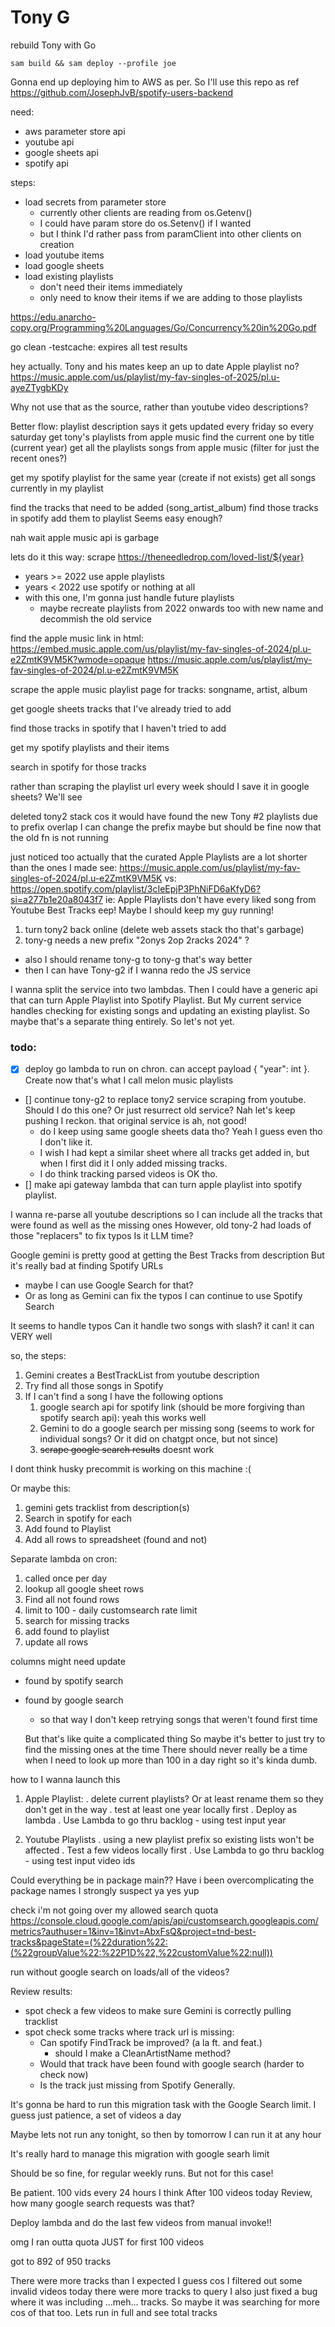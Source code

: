 # Tony G

rebuild Tony with Go

`sam build && sam deploy --profile joe`

Gonna end up deploying him to AWS as per. So I'll use this repo as ref https://github.com/JosephJvB/spotify-users-backend

need:

- aws parameter store api
- youtube api
- google sheets api
- spotify api

steps:

- load secrets from parameter store
  - currently other clients are reading from os.Getenv()
  - I could have param store do os.Setenv() if I wanted
  - but I think I'd rather pass from paramClient into other clients on creation
- load youtube items
- load google sheets
- load existing playlists
  - don't need their items immediately
  - only need to know their items if we are adding to those playlists

https://edu.anarcho-copy.org/Programming%20Languages/Go/Concurrency%20in%20Go.pdf

go clean -testcache: expires all test results

hey actually. Tony and his mates keep an up to date Apple playlist no?
https://music.apple.com/us/playlist/my-fav-singles-of-2025/pl.u-ayeZTygbKDy

Why not use that as the source, rather than youtube video descriptions?

Better flow:
playlist description says it gets updated every friday
so every saturday
get tony's playlists from apple music
find the current one by title (current year)
get all the playlists songs from apple music
(filter for just the recent ones?)

get my spotify playlist for the same year (create if not exists)
get all songs currently in my playlist

find the tracks that need to be added (song_artist_album)
find those tracks in spotify
add them to playlist
Seems easy enough?

nah wait apple music api is garbage

lets do it this way:
scrape https://theneedledrop.com/loved-list/${year}

- years >= 2022 use apple playlists
- years < 2022 use spotify or nothing at all
- with this one, I'm gonna just handle future playlists
  - maybe recreate playlists from 2022 onwards too with new name and decommish the old service

find the apple music link in html:
https://embed.music.apple.com/us/playlist/my-fav-singles-of-2024/pl.u-e2ZmtK9VM5K?wmode=opaque
https://music.apple.com/us/playlist/my-fav-singles-of-2024/pl.u-e2ZmtK9VM5K

scrape the apple music playlist page for tracks: songname, artist, album

get google sheets tracks that I've already tried to add

find those tracks in spotify that I haven't tried to add

get my spotify playlists and their items

search in spotify for those tracks

rather than scraping the playlist url every week should I save it in google sheets?
We'll see

deleted tony2 stack cos it would have found the new Tony #2 playlists due to prefix overlap
I can change the prefix maybe but should be fine now that the old fn is not running

just noticed too actually that the curated Apple Playlists are a lot shorter than the ones I made
see: https://music.apple.com/us/playlist/my-fav-singles-of-2024/pl.u-e2ZmtK9VM5K
vs: https://open.spotify.com/playlist/3cIeEpjP3PhNiFD6aKfyD6?si=a277b1e20a8043f7
ie: Apple Playlists don't have every liked song from Youtube Best Tracks
eep!
Maybe I should keep my guy running!

1. turn tony2 back online (delete web assets stack tho that's garbage)
2. tony-g needs a new prefix "2onys 2op 2racks 2024" ?

- also I should rename tony-g to tony-g that's way better
- then I can have Tony-g2 if I wanna redo the JS service

I wanna split the service into two lambdas.
Then I could have a generic api that can turn Apple Playlist into Spotify Playlist.
But My current service handles checking for existing songs and updating an existing playlist. So maybe that's a separate thing entirely.
So let's not yet.

### todo:

- [x] deploy go lambda to run on chron. can accept payload { "year": int }. Create now that's what I call melon music playlists
- [] continue tony-g2 to replace tony2 service scraping from youtube. Should I do this one? Or just resurrect old service? Nah let's keep pushing I reckon. that original service is ah, not good!
  - do I keep using same google sheets data tho? Yeah I guess even tho I don't like it.
  - I wish I had kept a similar sheet where all tracks get added in, but when I first did it I only added missing tracks.
  - I do think tracking parsed videos is OK tho.
- [] make api gateway lambda that can turn apple playlist into spotify playlist.

I wanna re-parse all youtube descriptions
so I can include all the tracks that were found as well as the missing ones
However, old tony-2 had loads of those "replacers" to fix typos
Is it LLM time?

Google gemini is pretty good at getting the Best Tracks from description
But it's really bad at finding Spotify URLs

- maybe I can use Google Search for that?
- Or as long as Gemini can fix the typos I can continue to use Spotify Search

It seems to handle typos
Can it handle two songs with slash? it can! it can VERY well

so, the steps:

1. Gemini creates a BestTrackList from youtube description
2. Try find all those songs in Spotify
3. If I can't find a song I have the following options
   1. google search api for spotify link (should be more forgiving than spotify search api): yeah this works well
   2. Gemini to do a google search per missing song (seems to work for individual songs? Or it did on chatgpt once, but not since)
   3. ~~scrape google search results~~ doesnt work

I dont think husky precommit is working on this machine :(

Or maybe this:

1. gemini gets tracklist from description(s)
2. Search in spotify for each
3. Add found to Playlist
4. Add all rows to spreadsheet (found and not)

Separate lambda on cron:

1. called once per day
2. lookup all google sheet rows
3. Find all not found rows
4. limit to 100 - daily customsearch rate limit
5. search for missing tracks
6. add found to playlist
7. update all rows

columns might need update

- found by spotify search
- found by google search

  - so that way I don't keep retrying songs that weren't found first time

  But that's like quite a complicated thing
  So maybe it's better to just try to find the missing ones at the time
  There should never really be a time when I need to look up more than 100 in a day right so it's kinda dumb.

how to I wanna launch this

1. Apple Playlist:
   . delete current playlists? Or at least rename them so they don't get in the way
   . test at least one year locally first
   . Deploy as lambda
   . Use Lambda to go thru backlog - using test input year

1. Youtube Playlists
   . using a new playlist prefix so existing lists won't be affected
   . Test a few videos locally first
   . Use Lambda to go thru backlog - using test input video ids

Could everything be in package main?? Have i been overcomplicating the package names
I strongly suspect ya yes yup

check i'm not going over my allowed search quota
https://console.cloud.google.com/apis/api/customsearch.googleapis.com/metrics?authuser=1&inv=1&invt=AbxFsQ&project=tnd-best-tracks&pageState=(%22duration%22:(%22groupValue%22:%22P1D%22,%22customValue%22:null))

run without google search on loads/all of the videos?

Review results:

- spot check a few videos to make sure Gemini is correctly pulling tracklist
- spot check some tracks where track url is missing:
  - Can spotify FindTrack be improved? (a la ft. and feat.)
    - should I make a CleanArtistName method?
  - Would that track have been found with google search (harder to check now)
  - Is the track just missing from Spotify Generally.

It's gonna be hard to run this migration task with the Google Search limit. I guess just patience, a set of videos a day

Maybe lets not run any tonight, so then by tomorrow I can run it at any hour

It's really hard to manage this migration with google searh limit

Should be so fine, for regular weekly runs. But not for this case!

Be patient. 100 vids every 24 hours I think
After 100 videos today
Review, how many google search requests was that?

Deploy lambda and do the last few videos from manual invoke!!

omg I ran outta quota JUST for first 100 videos

got to 892 of 950 tracks

There were more tracks than I expected
I guess cos I filtered out some invalid videos today there were more tracks to query
I also just fixed a bug where it was including ...meh... tracks. So maybe it was searching for more cos of that too.
Lets run in full and see total tracks
